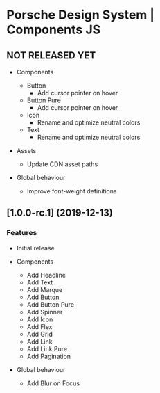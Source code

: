 # Porsche Design System | Components JS

## NOT RELEASED YET

* Components
  * Button
    - Add cursor pointer on hover
  * Button Pure
    - Add cursor pointer on hover
  * Icon
    - Rename and optimize neutral colors
  * Text
    - Rename and optimize neutral colors

* Assets
  * Update CDN asset paths
  
* Global behaviour
  * Improve font-weight definitions

## [1.0.0-rc.1] (2019-12-13)

### Features
* Initial release

* Components
  * Add Headline
  * Add Text
  * Add Marque
  * Add Button
  * Add Button Pure
  * Add Spinner
  * Add Icon
  * Add Flex
  * Add Grid
  * Add Link
  * Add Link Pure
  * Add Pagination
  
* Global behaviour
  * Add Blur on Focus